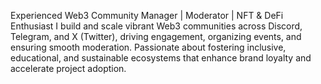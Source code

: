 Experienced Web3 Community Manager | Moderator | NFT & DeFi Enthusiast
I build and scale vibrant Web3 communities across Discord, Telegram, and X (Twitter), driving engagement, organizing events, and ensuring smooth moderation. 
Passionate about fostering inclusive, educational, and sustainable ecosystems that enhance brand loyalty and accelerate project adoption.
